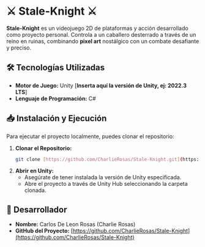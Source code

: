# ⚔️ Stale-Knight ⚔️

**Stale-Knight** es un videojuego 2D de plataformas y acción desarrollado como proyecto personal. Controla a un caballero desterrado a través de un reino en ruinas, combinando **pixel art** nostálgico con un combate desafiante y preciso.

## 🛠️ Tecnologías Utilizadas

* **Motor de Juego:** Unity [**Inserta aquí la versión de Unity, ej: 2022.3 LTS**]
* **Lenguaje de Programación:** C#

## 📥 Instalación y Ejecución

Para ejecutar el proyecto localmente, puedes clonar el repositorio:

1.  **Clonar el Repositorio:**
    ```bash
    git clone [https://github.com/CharlieRosas/Stale-Knight.git](https://github.com/CharlieRosas/Stale-Knight.git)
    ```
2.  **Abrir en Unity:**
    * Asegúrate de tener instalada la versión de Unity especificada.
    * Abre el proyecto a través de Unity Hub seleccionando la carpeta clonada.

## 👥 Desarrollador

* **Nombre:** Carlos De Leon Rosas (Charlie Rosas)
* **GitHub del Proyecto:** [https://github.com/CharlieRosas/Stale-Knight](https://github.com/CharlieRosas/Stale-Knight)
